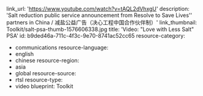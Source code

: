 link_url: 'https://www.youtube.com/watch?v=tAQL2dVhxgU'
description: 'Salt reduction public service announcement from Resolve to Save Lives'' partners in China / 减盐公益广告（决心工程中国合作伙伴制）'
link_thumbnail: Toolkit/salt-psa-thumb-1576606338.jpg
title: 'Video: "Love with Less Salt" PSA'
id: b9ded46a-711c-4f3c-9e70-8741ac52cc65
resource-category:
  - communications
resource-language:
  - english
  - chinese
resource-region:
  - asia
  - global
resource-source:
  - rtsl
resource-type:
  - video
blueprint: Toolkit
